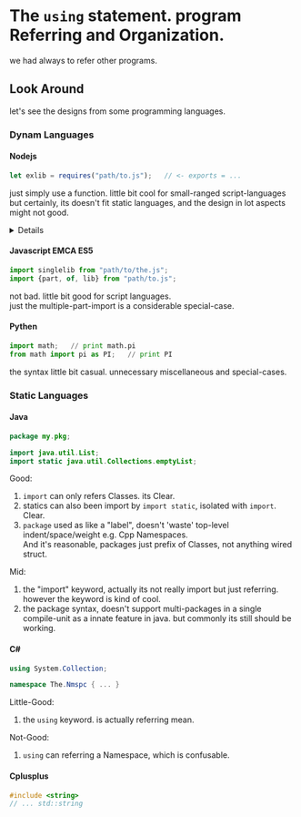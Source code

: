 
# The `using` statement. program Referring and Organization.

we had always to refer other programs. 

## Look Around

let's see the designs from some programming languages.

### Dynam Languages

#### Nodejs
```js
let exlib = requires("path/to.js");   // <- exports = ...
```
just simply use a function. little bit cool for small-ranged script-languages    
but certainly, its doesn't fit static languages, and the design in lot aspects might not good.  

<details>

The "Import"/Program-Referring is a hi-weighted design part of a program-language, it's "Entrance"/Bridge of Programs, 
thus, the Program-Referring should be designed as OneBody with the Language, the Co-Core-Part.  
instead of some random extension, or the program been imported might be seen as some random casual carbage. the system just loosing.

nodejs uses a "normal" function to import external programs, in some script-languages it maybe seen as a little bit "flexibly", but it might cause chaos, the Level is confused, Import a program is a big thing, don't confuse with a normal function.

However, this is correct decision for Nodejs. its a runtime, not language spec.

</details>

#### Javascript EMCA ES5

```js
import singlelib from "path/to/the.js";
import {part, of, lib} from "path/to.js";
```
not bad. little bit good for script languages.  
just the multiple-part-import is a considerable special-case.

#### Pythen
```py
import math;   // print math.pi
from math import pi as PI;   // print PI
```
the syntax little bit casual. unnecessary miscellaneous and special-cases.

### Static Languages

#### Java
```java
package my.pkg; 

import java.util.List; 
import static java.util.Collections.emptyList;
```
Good:
1. `import` can only refers Classes. its Clear.
2. statics can also been import by `import static`, isolated with `import`. Clear.
3. `package` used as like a "label", doesn't 'waste' top-level indent/space/weight e.g. Cpp Namespaces.  
  And it's reasonable, packages just prefix of Classes, not anything wired struct.
   
Mid:
1. the "import" keyword, actually its not really import but just referring. however the keyword is kind of cool.
2. the package syntax, doesn't support multi-packages in a single compile-unit as a innate feature in java. but commonly its still should be working.


#### C#
```csharp
using System.Collection;

namespace The.Nmspc { ... }
```
Little-Good:
1. the `using` keyword. is actually referring mean.

Not-Good:
1. `using` can referring a Namespace, which is confusable.


#### Cplusplus
```cpp
#include <string>
// ... std::string
```